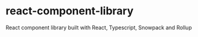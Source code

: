 # react-component-library
React component library built with React, Typescript, Snowpack and Rollup
